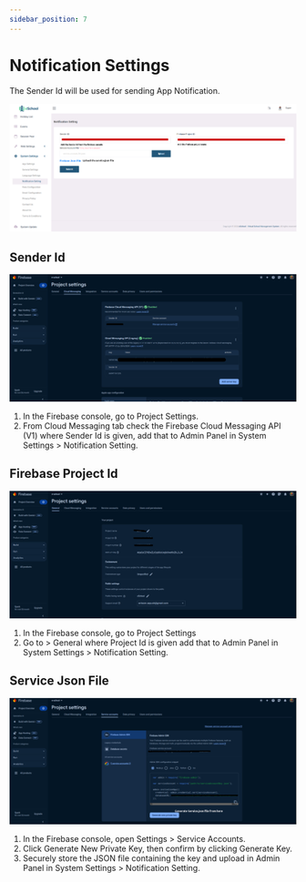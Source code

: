 ```yaml
---
sidebar_position: 7
---
```


# Notification Settings

The Sender Id will be used for sending App Notification.

![Notification Settings](../static/images/admin/10.png)

## Sender Id

![Firebase Sender ID](../static/images/admin/firebase_sender_id.png)

1. In the Firebase console, go to Project Settings.
2. From Cloud Messaging tab check the Firebase Cloud Messaging API (V1) where Sender Id is given, add that to Admin Panel in System Settings > Notification Setting.

## Firebase Project Id

![Firebase Project ID](../static/images/admin/firebase_project_id.png)

1. In the Firebase console, go to Project Settings
2. Go to > General where Project Id is given add that to Admin Panel in System Settings > Notification Setting.

## Service Json File

![Firebase Service File](../static/images/admin/firebase_service_file.png)

1. In the Firebase console, open Settings > Service Accounts.
2. Click Generate New Private Key, then confirm by clicking Generate Key.
3. Securely store the JSON file containing the key and upload in Admin Panel in System Settings > Notification Setting. 